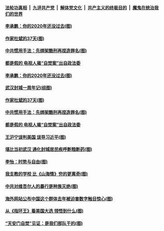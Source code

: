 ####  [法轮功真相](../../../../basic/blob/master/README.md?t=01280031) &nbsp;|&nbsp; [九评共产党](../../../../9ping.md/blob/master/README.md?t=01280031) &nbsp;|&nbsp; [解体党文化](../../../../jtdwh.md/blob/master/README.md?t=01280031)  &nbsp;|&nbsp; [共产主义的终极目的](../../../../gczydzjmd.md/blob/master/README.md?t=01280031) &nbsp;|&nbsp; [魔鬼在统治我们的世界](../../../../mgztzwmdsj.md/blob/master/README.md?t=01280031) 


#### [李承鹏：你的2020年还没过去(图)](../pages/p4/960473.md?t=01280031) 

#### [作家杜斌的37天(图)](../pages/p4/960465.md?t=01280031) 


#### [中共惯用手法：先绑架酷刑再捏造罪名(图)](../pages/p4/960458.md?t=01280031) 

#### [都是假的 电视人揭“自焚案”出自政法委](../pages/p4/960416.md?t=01280031) 



#### [李承鹏：你的2020年还没过去(图)](../pages/p4/960473.md?t=01280031) 

#### [武汉封城一周年记(组图)](../pages/p4/960470.md?t=01280031) 

#### [作家杜斌的37天(图)](../pages/p4/960465.md?t=01280031) 


#### [中共惯用手法：先绑架酷刑再捏造罪名(图)](../pages/p4/960458.md?t=01280031) 

#### [都是假的 电视人揭“自焚案”出自政法委](../pages/p4/960416.md?t=01280031) 



#### [王沪宁误判美国 误导习近平(图)](../pages/p4/960336.md?t=01280031) 

#### [堪比当初武汉 通化封城居民疾呼断粮断药(图)](../pages/p4/960355.md?t=01280031) 

#### [李怡：时势与自由(图)](../pages/p4/960350.md?t=01280031) 

#### [我支教的学校 比《山海情》穷的更离奇(图)](../pages/p4/960349.md?t=01280031) 

#### [中共对维吾尔人的暴行是种族灭绝(图)](../pages/p4/960337.md?t=01280031) 

#### [海外网站公布中国这个群体去年被迫害数字触目惊心(图)](../pages/p4/960346.md?t=01280031) 



#### [从《指环王》看美国大选 领悟到什么(图)](../pages/p4/960259.md?t=01280031) 

#### [“天安门自焚”见证：是我们部队干的(图)](../pages/p4/960245.md?t=01280031) 

